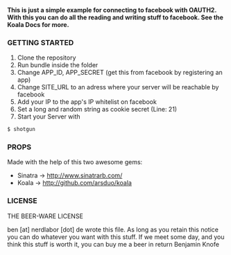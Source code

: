 **This is just a simple example for connecting to facebook with OAUTH2.
With this you can do all the reading and writing stuff to facebook.
See the Koala Docs for more.**

### GETTING STARTED

1. Clone the repository
2. Run bundle inside the folder
3. Change APP_ID, APP_SECRET (get this from facebook by registering an app)
4. Change SITE_URL to an adress where your server will be reachable by facebook
5. Add your IP to the app's IP whitelist on facebook
6. Set a long and random string as cookie secret (Line: 21)
7. Start your Server with

``` bash
$ shotgun
```

### PROPS

Made with the help of this two awesome gems:
* Sinatra -> http://www.sinatrarb.com/
* Koala   -> http://github.com/arsduo/koala

### LICENSE

THE BEER-WARE LICENSE

ben [at] nerdlabor [dot] de wrote this file. As long as you retain this notice you
can do whatever you want with this stuff. If we meet some day, and you think
this stuff is worth it, you can buy me a beer in return Benjamin Knofe



